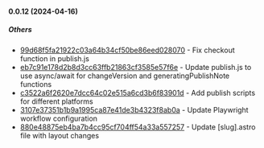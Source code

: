 
#### 0.0.12 (2024-04-16)

##### Others
* [99d68f5fa21922c03a64b34cf50be86eed028070](https://github.com/ivan-cavero/Shorvan/commit/99d68f5fa21922c03a64b34cf50be86eed028070) - Fix checkout function in publish.js
* [eb7c91e178d2b8d3cc63ffb21863cf3585e57f6e](https://github.com/ivan-cavero/Shorvan/commit/eb7c91e178d2b8d3cc63ffb21863cf3585e57f6e) - Update publish.js to use async/await for changeVersion and generatingPublishNote functions
* [c3522a6f2620e7dcc64c02e515a6cd3b6f83901d](https://github.com/ivan-cavero/Shorvan/commit/c3522a6f2620e7dcc64c02e515a6cd3b6f83901d) - Add publish scripts for different platforms
* [3107e37351b1b9a1995ca87e41de3b4323f8ab0a](https://github.com/ivan-cavero/Shorvan/commit/3107e37351b1b9a1995ca87e41de3b4323f8ab0a) - Update Playwright workflow configuration
* [880e48875eb4ba7b4cc95cf704ff54a33a557257](https://github.com/ivan-cavero/Shorvan/commit/880e48875eb4ba7b4cc95cf704ff54a33a557257) - Update [slug].astro file with layout changes


    
